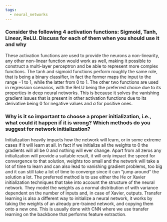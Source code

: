 ```yaml
---
tags:
  - neural_networks
---
```

### Consider the following 4 activation functions: Sigmoid, Tanh, Linear, ReLU. Discuss for each of them when you should use it and why

These activation functions are used to provide the neurons a non-linearity, any other non-linear function would work as well, making it possible to construct a multi-layer perceptron and be able to represent more complex functions. The tanh and sigmoid functions perform roughly the same role, that is being a binary classifier, in fact the former maps the input to the range $-1$ to $1$, while the latter from $0$ to $1$. The other two functions are used in regression scenarios, with the ReLU being the preferred choice due to its properties in deep neural networks. This is because it solves the vanishing gradient issues that is present in other activation functions due to its derivative being $0$ for negative values and $a$ for positive ones.
### Why is it so important to choose a proper initialization, i.e., what could it happen if it is wrong? Which methods do you suggest for network initialization?

Initialization heavily impacts how the network will learn, or in some extreme cases if it will learn at all. In fact if we initialize all the weights to $0$ the gradients will all be $0$ and nothing will ever change. Apart from all zeros any initialization will provide a suitable result, it will only impact the speed for convergence to that solution, weights too small and the network will  take a lot of time to learn and can also lead to vanishing gradient problems, too big and it can still take a lot of time to converge since it can "jump around" the solution a lot. The preferred method is to use either the He or Xavier initialization techniques that take into account the structure of the neural network. They model the weights as a normal distribution of with variance dependent on the number of inputs and, in case of Xavier, outputs. Transfer learning is also a different way to initialize a neural network, it works by taking the weights of an already pre-trained network, and copying them onto a new one. This is usually done with CNN where we use transfer learning on the backbone that performs feature extraction.
